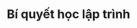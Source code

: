 ---
layout: tag
title: Bí quyết học lập trình
excerpt: Chia sẻ bí quyết học lập trình một cách nhanh chóng và hiệu quả nhất, những kinh nghiệm quý báu của những người đi trước dành cho người mới học để trở thành lập trình viên trong tương lai
permalink: /tags/bi-quyet-hoc-lap-trinh
tag_name: bi-quyet-hoc-lap-trinh
---